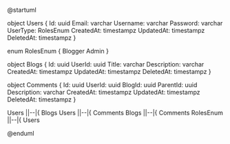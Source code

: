 @startuml

object Users {
Id: uuid
Email: varchar
Username: varchar
Password: varchar
UserType: RolesEnum
CreatedAt: timestampz
UpdatedAt: timestampz
DeletedAt: timestampz
}

enum RolesEnum {
Blogger
Admin
}

object Blogs {
Id: uuid
UserId: uuid
Title: varchar
Description: varchar
CreatedAt: timestampz
UpdatedAt: timestampz
DeletedAt: timestampz
}

object Comments {
Id: uuid
UserId: uuid
BlogId: uuid
ParentId: uuid
Description: varchar
CreatedAt: timestampz
UpdatedAt: timestampz
DeletedAt: timestampz
}

Users ||--|{ Blogs
Users ||--|{ Comments
Blogs ||--|{ Comments
RolesEnum ||--|{ Users

@enduml

